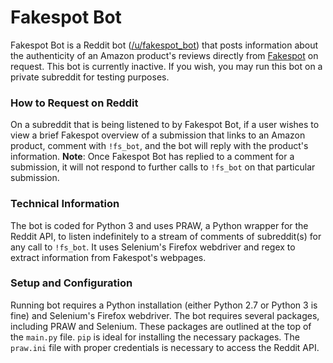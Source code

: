 # Fakespot Bot
Fakespot Bot is a Reddit bot ([/u/fakespot_bot](https://www.reddit.com/user/fakespot_bot/)) that posts information about the authenticity of an Amazon product's reviews directly from [Fakespot](https://fakespot.com) on request. This bot is currently inactive. If you wish, you may run this bot on a private subreddit for testing purposes. 	
### How to Request on Reddit
On a subreddit that is being listened to by Fakespot Bot, if a user wishes to view a brief Fakespot overview of a submission that links to an Amazon product, comment with  `!fs_bot`, and the bot will reply with the product's information.
**Note**: Once Fakespot Bot has replied to a comment for a submission, it will not respond to further calls to `!fs_bot` on that particular submission. 
###  Technical Information
The bot is coded for Python 3 and uses PRAW, a Python wrapper for the Reddit API, to listen indefinitely to a stream of comments of subreddit(s) for any call to `!fs_bot`. It uses Selenium's Firefox webdriver and regex to extract information from Fakespot's webpages.
### Setup and Configuration
Running bot requires a Python installation (either Python 2.7 or Python 3 is fine) and Selenium's Firefox webdriver. The bot requires several packages, including PRAW and Selenium. These packages are outlined at the top of the `main.py` file. `pip` is ideal for installing the necessary packages. The `praw.ini` file with proper credentials is necessary to access the Reddit API.  
